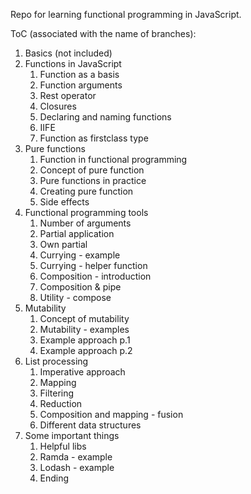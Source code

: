 Repo for learning functional programming in JavaScript.

ToC (associated with the name of branches):
1. Basics (not included)
2. Functions in JavaScript
   1. Function as a basis
   2. Function arguments
   3. Rest operator
   4. Closures
   5. Declaring and naming functions
   6. IIFE
   7. Function as firstclass type
3. Pure functions
   1. Function in functional programming
   2. Concept of pure function
   3. Pure functions in practice
   4. Creating pure function
   5. Side effects
4. Functional programming tools
   1. Number of arguments
   2. Partial application
   3. Own partial
   4. Currying - example
   5. Currying - helper function
   6. Composition - introduction
   7. Composition & pipe
   8. Utility - compose
5. Mutability
   1. Concept of mutability
   2. Mutability - examples
   3. Example approach p.1
   4. Example approach p.2
6. List processing
   1. Imperative approach
   2. Mapping
   3. Filtering
   4. Reduction
   5. Composition and mapping - fusion
   6. Different data structures
7. Some important things
   1. Helpful libs
   2. Ramda - example
   3. Lodash - example
   4. Ending